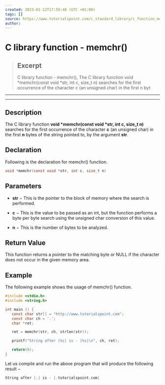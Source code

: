 ```yaml
---
created: 2023-01-12T17:59:48 (UTC +01:00)
tags: []
source: https://www.tutorialspoint.com/c_standard_library/c_function_memchr.htm
author: 
---
```


# C library function - memchr()

> ## Excerpt
> C library function - memchr(),  The C library function void *memchr(const void *str, int c, size_t n) searches for the first occurrence of the character c (an unsigned char) in the first n byt

---
---

  

## Description

The C library function **void \*memchr(const void \*str, int c, size\_t n)** searches for the first occurrence of the character **c** (an unsigned char) in the first **n** bytes of the string pointed to, by the argument **str**.

## Declaration

Following is the declaration for memchr() function.

```c
void *memchr(const void *str, int c, size_t n)
```

## Parameters

-   **str** − This is the pointer to the block of memory where the search is performed.
    
-   **c** − This is the value to be passed as an int, but the function performs a byte per byte search using the unsigned char conversion of this value.
    
-   **n** − This is the number of bytes to be analyzed.
    

## Return Value

This function returns a pointer to the matching byte or NULL if the character does not occur in the given memory area.

## Example

The following example shows the usage of memchr() function.

```c
#include <stdio.h>
#include <string.h>

int main () {
   const char str[] = "http://www.tutorialspoint.com";
   const char ch = '.';
   char *ret;

   ret = memchr(str, ch, strlen(str));

   printf("String after |%c| is - |%s|\n", ch, ret);

   return(0);
}
```

Let us compile and run the above program that will produce the following result −

```c
String after |.| is - |.tutorialspoint.com|

```


